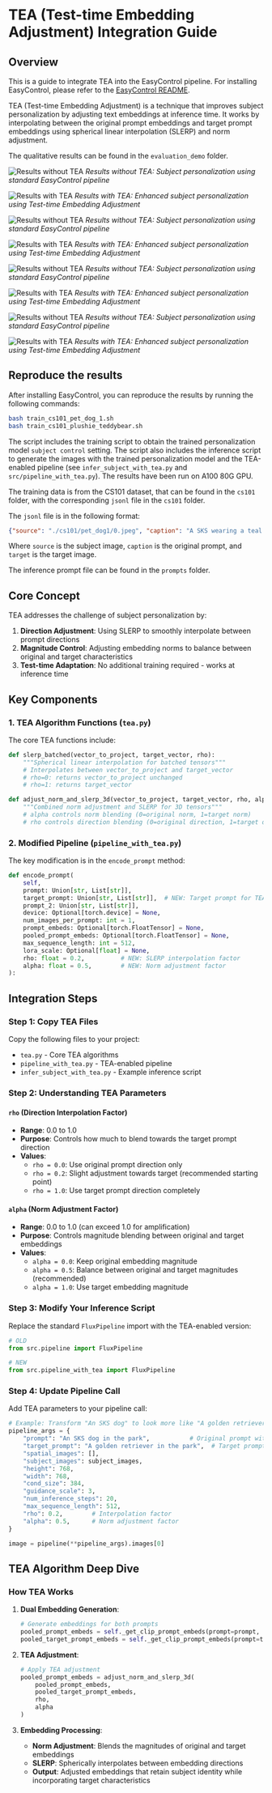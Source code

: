 # TEA (Test-time Embedding Adjustment) Integration Guide

## Overview

This is a guide to integrate TEA into the EasyControl pipeline. For installing EasyControl, please refer to the [EasyControl README](https://github.com/Xiaojiu-z/EasyControl/tree/main).

TEA (Test-time Embedding Adjustment) is a technique that improves subject personalization by adjusting text embeddings at inference time. It works by interpolating between the original prompt embeddings and target prompt embeddings using spherical linear interpolation (SLERP) and norm adjustment.

The qualitative results can be found in the `evaluation_demo` folder. 


![Results without TEA](evaluation_demo/output_cs101_pet_dog_1/prompt_0_grid.jpg)
*Results without TEA: Subject personalization using standard EasyControl pipeline*

![Results with TEA](evaluation_demo/output_cs101_pet_dog_1_tea/prompt_0_grid.jpg) 
*Results with TEA: Enhanced subject personalization using Test-time Embedding Adjustment*

![Results without TEA](evaluation_demo/output_cs101_pet_dog_1/prompt_7_grid.jpg)
*Results without TEA: Subject personalization using standard EasyControl pipeline*

![Results with TEA](evaluation_demo/output_cs101_pet_dog_1_tea/prompt_7_grid.jpg) 
*Results with TEA: Enhanced subject personalization using Test-time Embedding Adjustment*

![Results without TEA](evaluation_demo/output_cs101_plushie_teddybear/prompt_0_grid.jpg)
*Results without TEA: Subject personalization using standard EasyControl pipeline*

![Results with TEA](evaluation_demo/output_cs101_plushie_teddybear_tea/prompt_0_grid.jpg) 
*Results with TEA: Enhanced subject personalization using Test-time Embedding Adjustment*

![Results without TEA](evaluation_demo/output_cs101_plushie_teddybear/prompt_7_grid.jpg)
*Results without TEA: Subject personalization using standard EasyControl pipeline*

![Results with TEA](evaluation_demo/output_cs101_plushie_teddybear_tea/prompt_7_grid.jpg) 
*Results with TEA: Enhanced subject personalization using Test-time Embedding Adjustment*

## Reproduce the results 

After installing EasyControl, you can reproduce the results by running the following commands:

```bash
bash train_cs101_pet_dog_1.sh
bash train_cs101_plushie_teddybear.sh
```

The script includes the training script to obtain the trained personalization model `subject control` setting. 
The script also includes the inference script to generate the images with the trained personalization model and the TEA-enabled pipeline (see `infer_subject_with_tea.py` and `src/pipeline_with_tea.py`).
The results have been run on A100 80G GPU. 

The training data is from the CS101 dataset, that can be found in the `cs101` folder, with the corresponding `jsonl` file in the `cs101` folder. 

The `jsonl` file is in the following format:

```json
{"source": "./cs101/pet_dog1/0.jpeg", "caption": "A SKS wearing a teal harness and leash, standing on a rocky outcrop overlooking a vast, green mountainous landscape.", "target": "./cs101/pet_dog1/1.jpeg"}
```

Where `source` is the subject image, `caption` is the original prompt, and `target` is the target image. 

The inference prompt file can be found in the `prompts` folder. 

## Core Concept

TEA addresses the challenge of subject personalization by:
1. **Direction Adjustment**: Using SLERP to smoothly interpolate between prompt directions
2. **Magnitude Control**: Adjusting embedding norms to balance between original and target characteristics
3. **Test-time Adaptation**: No additional training required - works at inference time

## Key Components

### 1. TEA Algorithm Functions (`tea.py`)

The core TEA functions include:

```python
def slerp_batched(vector_to_project, target_vector, rho):
    """Spherical linear interpolation for batched tensors"""
    # Interpolates between vector_to_project and target_vector
    # rho=0: returns vector_to_project unchanged
    # rho=1: returns target_vector

def adjust_norm_and_slerp_3d(vector_to_project, target_vector, rho, alpha):
    """Combined norm adjustment and SLERP for 3D tensors"""
    # alpha controls norm blending (0=original norm, 1=target norm)
    # rho controls direction blending (0=original direction, 1=target direction
```

### 2. Modified Pipeline (`pipeline_with_tea.py`)

The key modification is in the `encode_prompt` method:

```python
def encode_prompt(
    self,
    prompt: Union[str, List[str]],
    target_prompt: Union[str, List[str]],  # NEW: Target prompt for TEA
    prompt_2: Union[str, List[str]],
    device: Optional[torch.device] = None,
    num_images_per_prompt: int = 1,
    prompt_embeds: Optional[torch.FloatTensor] = None,
    pooled_prompt_embeds: Optional[torch.FloatTensor] = None,
    max_sequence_length: int = 512,
    lora_scale: Optional[float] = None,
    rho: float = 0.2,          # NEW: SLERP interpolation factor
    alpha: float = 0.5,        # NEW: Norm adjustment factor
):
```

## Integration Steps

### Step 1: Copy TEA Files

Copy the following files to your project:
- `tea.py` - Core TEA algorithms
- `pipeline_with_tea.py` - TEA-enabled pipeline
- `infer_subject_with_tea.py` - Example inference script

### Step 2: Understanding TEA Parameters

#### `rho` (Direction Interpolation Factor)
- **Range**: 0.0 to 1.0
- **Purpose**: Controls how much to blend towards the target prompt direction
- **Values**:
  - `rho = 0.0`: Use original prompt direction only
  - `rho = 0.2`: Slight adjustment towards target (recommended starting point)
  - `rho = 1.0`: Use target prompt direction completely

#### `alpha` (Norm Adjustment Factor)  
- **Range**: 0.0 to 1.0 (can exceed 1.0 for amplification)
- **Purpose**: Controls magnitude blending between original and target embeddings
- **Values**:
  - `alpha = 0.0`: Keep original embedding magnitude
  - `alpha = 0.5`: Balance between original and target magnitudes (recommended)
  - `alpha = 1.0`: Use target embedding magnitude

### Step 3: Modify Your Inference Script

Replace the standard `FluxPipeline` import with the TEA-enabled version:

```python
# OLD
from src.pipeline import FluxPipeline

# NEW  
from src.pipeline_with_tea import FluxPipeline
```

### Step 4: Update Pipeline Call

Add TEA parameters to your pipeline call:

```python
# Example: Transform "An SKS dog" to look more like "A golden retriever"
pipeline_args = {
    "prompt": "An SKS dog in the park",           # Original prompt with subject token
    "target_prompt": "A golden retriever in the park",  # Target prompt with desired characteristics
    "spatial_images": [],
    "subject_images": subject_images,
    "height": 768,
    "width": 768,
    "cond_size": 384,
    "guidance_scale": 3,
    "num_inference_steps": 20,
    "max_sequence_length": 512,
    "rho": 0.2,        # Interpolation factor
    "alpha": 0.5,      # Norm adjustment factor
}

image = pipeline(**pipeline_args).images[0]
```

## TEA Algorithm Deep Dive

### How TEA Works

1. **Dual Embedding Generation**:
   ```python
   # Generate embeddings for both prompts
   pooled_prompt_embeds = self._get_clip_prompt_embeds(prompt=prompt, ...)
   pooled_target_prompt_embeds = self._get_clip_prompt_embeds(prompt=target_prompt, ...)
   ```

2. **TEA Adjustment**:
   ```python
   # Apply TEA adjustment
   pooled_prompt_embeds = adjust_norm_and_slerp_3d(
       pooled_prompt_embeds, 
       pooled_target_prompt_embeds, 
       rho, 
       alpha
   )
   ```

3. **Embedding Processing**:
   - **Norm Adjustment**: Blends the magnitudes of original and target embeddings
   - **SLERP**: Spherically interpolates between embedding directions
   - **Output**: Adjusted embeddings that retain subject identity while incorporating target characteristics
